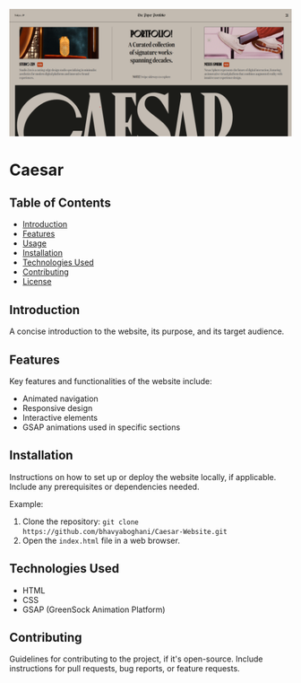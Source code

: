 ![image_alt](https://github.com/bhavyaboghani/Caesar-Website/blob/main/caesar.png)

# Caesar
## Table of Contents

- [Introduction](#introduction)
- [Features](#features)
- [Usage](#usage)
- [Installation](#installation)
- [Technologies Used](#technologies-used)
- [Contributing](#contributing)
- [License](#license)

## Introduction

A concise introduction to the website, its purpose, and its target audience.

## Features

Key features and functionalities of the website include:
- Animated navigation
- Responsive design
- Interactive elements
- GSAP animations used in specific sections

## Installation

Instructions on how to set up or deploy the website locally, if applicable. Include any prerequisites or dependencies needed.

Example:
1. Clone the repository: `git clone https://github.com/bhavyaboghani/Caesar-Website.git`
2. Open the `index.html` file in a web browser.

## Technologies Used

- HTML
- CSS
- GSAP (GreenSock Animation Platform)

## Contributing

Guidelines for contributing to the project, if it's open-source. Include instructions for pull requests, bug reports, or feature requests.
